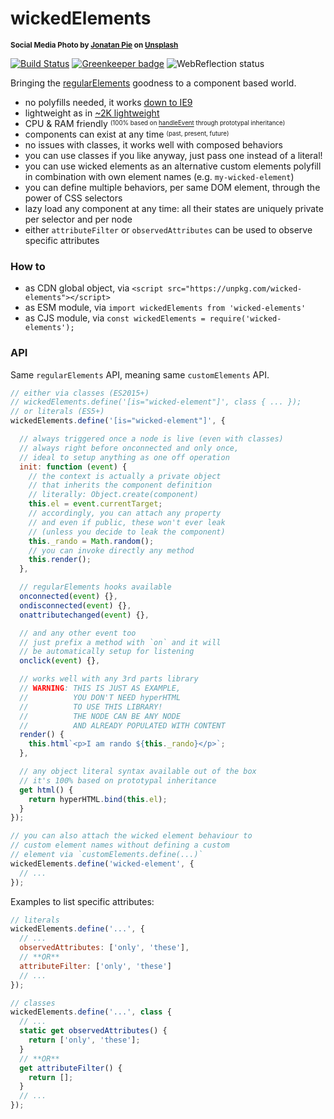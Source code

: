 # wickedElements

<sup>**Social Media Photo by [Jonatan Pie](https://unsplash.com/@r3dmax) on [Unsplash](https://unsplash.com/)**</sup>

[![Build Status](https://travis-ci.com/WebReflection/wicked-elements.svg?branch=master)](https://travis-ci.com/WebReflection/wicked-elements) [![Greenkeeper badge](https://badges.greenkeeper.io/WebReflection/wicked-elements.svg)](https://greenkeeper.io/) ![WebReflection status](https://offline.report/status/webreflection.svg)

Bringing the [regularElements](https://github.com/WebReflection/regular-elements) goodness to a component based world.

  * no polyfills needed, it works [down to IE9](https://webreflection.github.io/wicked-elements/test/)
  * lightweight as in [~2K lightweight](https://unpkg.com/wicked-elements)
  * CPU & RAM friendly <sup><sub>(100% based on [handleEvent](https://medium.com/@WebReflection/dom-handleevent-a-cross-platform-standard-since-year-2000-5bf17287fd38) through prototypal inheritance)</sub></sup>
  * components can exist at any time <sup><sub>(past, present, future)</sub></sup>
  * no issues with classes, it works well with composed behaviors
  * you can use classes if you like anyway, just pass one instead of a literal!
  * you can use wicked elements as an alternative custom elements polyfill in combination with own element names (e.g. `my-wicked-element`)
  * you can define multiple behaviors, per same DOM element, through the power of CSS selectors
  * lazy load any component at any time: all their states are uniquely private per selector and per node
  * either `attributeFilter` or `observedAttributes` can be used to observe specific attributes

### How to

  * as CDN global object, via `<script src="https://unpkg.com/wicked-elements"></script>`
  * as ESM module, via `import wickedElements from 'wicked-elements'`
  * as CJS module, via `const wickedElements = require('wicked-elements');`

### API

Same `regularElements` API, meaning same `customElements` API.

```js
// either via classes (ES2015+)
// wickedElements.define('[is="wicked-element"]', class { ... });
// or literals (ES5+)
wickedElements.define('[is="wicked-element"]', {

  // always triggered once a node is live (even with classes)
  // always right before onconnected and only once,
  // ideal to setup anything as one off operation
  init: function (event) {
    // the context is actually a private object
    // that inherits the component definition
    // literally: Object.create(component)
    this.el = event.currentTarget;
    // accordingly, you can attach any property
    // and even if public, these won't ever leak
    // (unless you decide to leak the component)
    this._rando = Math.random();
    // you can invoke directly any method
    this.render();
  },

  // regularElements hooks available
  onconnected(event) {},
  ondisconnected(event) {},
  onattributechanged(event) {},

  // and any other event too
  // just prefix a method with `on` and it will
  // be automatically setup for listening
  onclick(event) {},

  // works well with any 3rd parts library
  // WARNING: THIS IS JUST AS EXAMPLE,
  //          YOU DON'T NEED hyperHTML
  //          TO USE THIS LIBRARY!
  //          THE NODE CAN BE ANY NODE
  //          AND ALREADY POPULATED WITH CONTENT
  render() {
    this.html`<p>I am rando ${this._rando}</p>`;
  },

  // any object literal syntax available out of the box
  // it's 100% based on prototypal inheritance
  get html() {
    return hyperHTML.bind(this.el);
  }
});

// you can also attach the wicked element behaviour to
// custom element names without defining a custom
// element via `customElements.define(...)`
wickedElements.define('wicked-element', {
  // ...
});

```

Examples to list specific attributes:

```js
// literals
wickedElements.define('...', {
  // ...
  observedAttributes: ['only', 'these'],
  // **OR**
  attributeFilter: ['only', 'these']
  // ...
});

// classes
wickedElements.define('...', class {
  // ...
  static get observedAttributes() {
    return ['only', 'these'];
  }
  // **OR**
  get attributeFilter() {
    return [];
  }
  // ...
});

```
